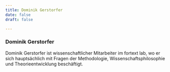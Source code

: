 ```yaml
---
title: Dominik Gerstorfer
date: false
draft: false

---
```


### Dominik Gerstorfer
Dominik Gerstorfer ist wissenschaftlicher Mitarbeiter im fortext lab, wo er sich hauptsächlich mit Fragen der Methodologie, Wissenschaftsphilosophie und Theorieentwicklung beschäftigt. 
